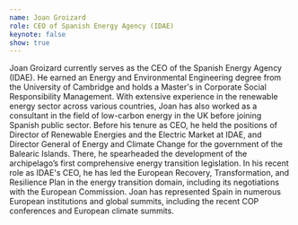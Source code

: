 ```yaml
---
name: Joan Groizard
role: CEO of Spanish Energy Agency (IDAE)
keynote: false
show: true
---
```


Joan Groizard currently serves as the CEO of the Spanish Energy Agency (IDAE). He earned an Energy and Environmental Engineering degree from the University of Cambridge and holds a Master's in Corporate Social Responsibility Management. With extensive experience in the renewable energy sector across various countries, Joan has also worked as a consultant in the field of low-carbon energy in the UK before joining Spanish public sector. Before his tenure as CEO, he held the positions of Director of Renewable Energies and the Electric Market at IDAE, and Director General of Energy and Climate Change for the government of the Balearic Islands. There, he spearheaded the development of the archipelago’s first comprehensive energy transition legislation. In his recent role as IDAE's CEO, he has led the European Recovery, Transformation, and Resilience Plan in the energy transition domain, including its negotiations with the European Commission. Joan has represented Spain in numerous European institutions and global summits, including the recent COP conferences and European climate summits.